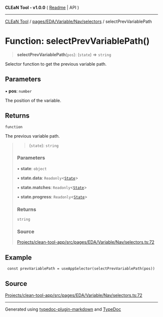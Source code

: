 **CLEaN Tool - v1.0.0** ( [Readme](../../../../../../README.md) \| API )

***

[CLEaN Tool](../../../../../../modules.md) / [pages/EDA/Variable/Nav/selectors](../README.md) / selectPrevVariablePath

# Function: selectPrevVariablePath()

> **selectPrevVariablePath**(`pos`): (`state`) => `string`

Selector function to get the previous variable path.

## Parameters

▪ **pos**: `number`

The position of the variable.

## Returns

`function`

The previous variable path.

> > (`state`): `string`
>
> ### Parameters
>
> ▪ **state**: `object`
>
> ▪ **state.data**: `Readonly`\<[`State`](../../../../../../reducers/data/interfaces/State.md)\>
>
> ▪ **state.matches**: `Readonly`\<[`State`](../../../../../../selectors/progress/private/interfaces/State.md)\>
>
> ▪ **state.progress**: `Readonly`\<[`State`](../../../../../../selectors/progress/private/interfaces/State.md)\>
>
> ### Returns
>
> `string`
>
> ### Source
>
> [Projects/clean-tool-app/src/pages/EDA/Variable/Nav/selectors.ts:72](https://github.com/yuckyh/clean-tool-app/)
>

## Example

```tsx
 const prevVariablePath = useAppSelector(selectPrevVariablePath(pos))
```

## Source

[Projects/clean-tool-app/src/pages/EDA/Variable/Nav/selectors.ts:72](https://github.com/yuckyh/clean-tool-app/)

***

Generated using [typedoc-plugin-markdown](https://www.npmjs.com/package/typedoc-plugin-markdown) and [TypeDoc](https://typedoc.org/)
